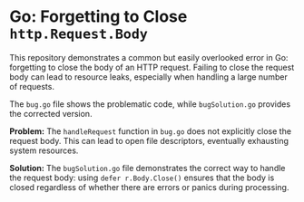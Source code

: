 # Go: Forgetting to Close `http.Request.Body`

This repository demonstrates a common but easily overlooked error in Go: forgetting to close the body of an HTTP request.  Failing to close the request body can lead to resource leaks, especially when handling a large number of requests.

The `bug.go` file shows the problematic code, while `bugSolution.go` provides the corrected version.

**Problem:**
The `handleRequest` function in `bug.go` does not explicitly close the request body. This can lead to open file descriptors, eventually exhausting system resources.

**Solution:**
The `bugSolution.go` file demonstrates the correct way to handle the request body: using `defer r.Body.Close()` ensures that the body is closed regardless of whether there are errors or panics during processing.